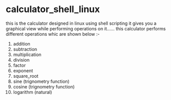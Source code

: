 # calculator_shell_linux
this is the calculator designed in linux using shell scripting it gives you a graphical view while performing operations on it......
this calculator performs different operations whic are shown below :-
1. addition
2. subtraction
3. multiplication
4. division
5. factor 
6. exponent
7. square_root
8. sine (trignometry function)
9. cosine (trignometry function)
10. logarithm (natural)

